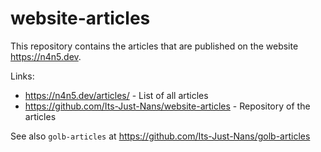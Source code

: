 # website-articles

This repository contains the articles that are published on the website <https://n4n5.dev>.

Links:

- <https://n4n5.dev/articles/> - List of all articles
- <https://github.com/Its-Just-Nans/website-articles> - Repository of the articles

See also `golb-articles` at <https://github.com/Its-Just-Nans/golb-articles>
